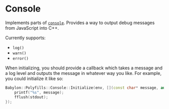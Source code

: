 # Console
Implements parts of [`console`](https://developer.mozilla.org/en-US/docs/Web/API/console). Provides a way to output debug messages from JavaScript into C++.

Currently supports:
* `log()`
* `warn()`
* `error()`

When initializing, you should provide a callback which takes a message and a log level and outputs the message in whatever way you like. For example, you could initialize it like so:
```c++
Babylon::Polyfills::Console::Initialize(env, [](const char* message, auto) {
    printf("%s", message);
    fflush(stdout);
});
```
